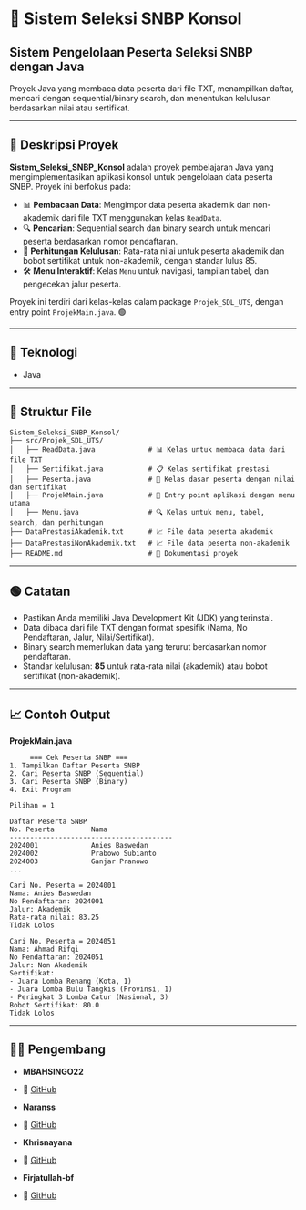 # 📝 Sistem Seleksi SNBP Konsol

## Sistem Pengelolaan Peserta Seleksi SNBP dengan Java 

Proyek Java yang membaca data peserta dari file TXT, menampilkan daftar, mencari dengan sequential/binary search, dan menentukan kelulusan berdasarkan nilai atau sertifikat.

---

## 📖 Deskripsi Proyek

**Sistem_Seleksi_SNBP_Konsol** adalah proyek pembelajaran Java yang mengimplementasikan aplikasi konsol untuk pengelolaan data peserta SNBP. Proyek ini berfokus pada:

- 📊 **Pembacaan Data**: Mengimpor data peserta akademik dan non-akademik dari file TXT menggunakan kelas `ReadData`.
- 🔍 **Pencarian**: Sequential search dan binary search untuk mencari peserta berdasarkan nomor pendaftaran.
- 🧮 **Perhitungan Kelulusan**: Rata-rata nilai untuk peserta akademik dan bobot sertifikat untuk non-akademik, dengan standar lulus 85.
- 🛠️ **Menu Interaktif**: Kelas `Menu` untuk navigasi, tampilan tabel, dan pengecekan jalur peserta.

Proyek ini terdiri dari kelas-kelas dalam package `Projek_SDL_UTS`, dengan entry point `ProjekMain.java`. 🟢

---

## 🧠 Teknologi
- Java

---

## 📂 Struktur File

```
Sistem_Seleksi_SNBP_Konsol/
├── src/Projek_SDL_UTS/
│   ├── ReadData.java             # 📊 Kelas untuk membaca data dari file TXT
│   ├── Sertifikat.java           # 📋 Kelas sertifikat prestasi
│   ├── Peserta.java              # 📝 Kelas dasar peserta dengan nilai dan sertifikat
│   ├── ProjekMain.java           # 🚀 Entry point aplikasi dengan menu utama
│   ├── Menu.java                 # 🔍 Kelas untuk menu, tabel, search, dan perhitungan
├── DataPrestasiAkademik.txt      # 📈 File data peserta akademik
├── DataPrestasiNonAkademik.txt   # 📈 File data peserta non-akademik
├── README.md                     # 📖 Dokumentasi proyek
```
---

## 🟢 Catatan
- Pastikan Anda memiliki Java Development Kit (JDK) yang terinstal.
- Data dibaca dari file TXT dengan format spesifik (Nama, No Pendaftaran, Jalur, Nilai/Sertifikat).
- Binary search memerlukan data yang terurut berdasarkan nomor pendaftaran.
- Standar kelulusan: **85** untuk rata-rata nilai (akademik) atau bobot sertifikat (non-akademik).

---

## 📈 Contoh Output

**ProjekMain.java**

```
     === Cek Peserta SNBP ===
1. Tampilkan Daftar Peserta SNBP
2. Cari Peserta SNBP (Sequential)
3. Cari Peserta SNBP (Binary)
4. Exit Program

Pilihan = 1

Daftar Peserta SNBP 
No. Peserta         Nama
----------------------------------------
2024001             Anies Baswedan
2024002             Prabowo Subianto
2024003             Ganjar Pranowo
...

Cari No. Peserta = 2024001
Nama: Anies Baswedan
No Pendaftaran: 2024001
Jalur: Akademik
Rata-rata nilai: 83.25
Tidak Lolos

Cari No. Peserta = 2024051
Nama: Ahmad Rifqi
No Pendaftaran: 2024051
Jalur: Non Akademik
Sertifikat:
- Juara Lomba Renang (Kota, 1)
- Juara Lomba Bulu Tangkis (Provinsi, 1)
- Peringkat 3 Lomba Catur (Nasional, 3)
Bobot Sertifikat: 80.0
Tidak Lolos
```

---

## 👨‍💻 Pengembang
- **MBAHSINGO22**
- 🔗 [ GitHub](https://github.com/MBAHSINGO22)

- **Naranss**
- 🔗 [GitHub](https://github.com/Naranss)

- **Khrisnayana**
- 🔗 [GitHub](https://github.com/Khrisnayana)

- **Firjatullah-bf**
- 🔗 [GitHub](https://github.com/Firjatullah-bf)
